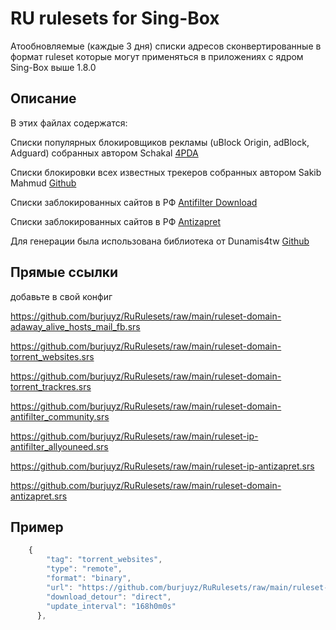 
# RU rulesets for Sing-Box



Атообновляемые (каждые 3 дня) списки адресов сконвертированные в формат ruleset которые могут применяться в приложениях с ядром Sing-Box выше 1.8.0
## Описание
В этих файлах содержатся:

Списки популярных блокировщиков рекламы (uBlock Origin, adBlock, Adguard) собранных автором Schakal [4PDA](https://4pda.to/forum/index.php?showtopic=275091&st=8000#Spoil-89665467-4) 

Списки блокировки всех известных трекеров собранных автором Sakib Mahmud [Github](https://github.com/SM443/Pi-hole-Torrent-Blocklist)  

Списки заблокированных сайтов в РФ [Antifilter Download](https://community.antifilter.download)

Списки заблокированных сайтов в РФ [Antizapret](https://github.com/zapret-info/z-i)


Для генерации была использована библиотека от Dunamis4tw [Github](https://github.com/Dunamis4tw/generate-geoip-geosite)
## Прямые ссылки

добавьте в свой конфиг

https://github.com/burjuyz/RuRulesets/raw/main/ruleset-domain-adaway_alive_hosts_mail_fb.srs

https://github.com/burjuyz/RuRulesets/raw/main/ruleset-domain-torrent_websites.srs

https://github.com/burjuyz/RuRulesets/raw/main/ruleset-domain-torrent_trackres.srs

https://github.com/burjuyz/RuRulesets/raw/main/ruleset-domain-antifilter_community.srs

https://github.com/burjuyz/RuRulesets/raw/main/ruleset-ip-antifilter_allyouneed.srs

https://github.com/burjuyz/RuRulesets/raw/main/ruleset-ip-antizapret.srs

https://github.com/burjuyz/RuRulesets/raw/main/ruleset-domain-antizapret.srs
## Пример

```javascript
    {
        "tag": "torrent_websites",
        "type": "remote",
        "format": "binary",
        "url": "https://github.com/burjuyz/RuRulesets/raw/main/ruleset-domain-torrent_websites.srs",
        "download_detour": "direct",
        "update_interval": "168h0m0s"
      },
```

